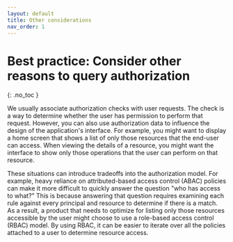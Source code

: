 ```yaml
---
layout: default
title: Other considerations
nav_order: 1
---
```


# Best practice: Consider other reasons to query authorization

{: .no_toc }

We usually associate authorization checks with user requests. The check is a way to determine whether the user has permission to perform that request. However, you can also use authorization data to influence the design of the application's interface. For example, you might want to display a home screen that shows a list of only those resources that the end-user can access. When viewing the details of a resource, you might want the interface to show only those operations that the user can perform on that resource.

These situations can introduce tradeoffs into the authorization model. For example, heavy reliance on attributed-based access control (ABAC) policies can make it more difficult to quickly answer the question "who has access to what?" This is because answering that question requires examining each rule against every principal and resource to determine if there is a match. As a result, a product that needs to optimize for listing only those resources accessible by the user might choose to use a role-based access control (RBAC) model. By using RBAC, it can be easier to iterate over all the policies attached to a user to determine resource access.
